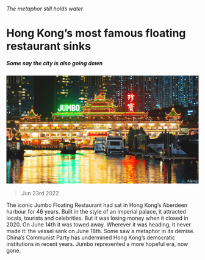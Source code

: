 ###### The metaphor still holds water

# Hong Kong’s most famous floating restaurant sinks 

##### Some say the city is also going down 

![image](images/20220625_CNP001.jpg) 

> Jun 23rd 2022 

The iconic Jumbo Floating Restaurant had sat in Hong Kong’s Aberdeen harbour for 46 years. Built in the style of an imperial palace, it attracted locals, tourists and celebrities. But it was losing money when it closed in 2020. On June 14th it was towed away. Wherever it was heading, it never made it: the vessel sank on June 18th. Some saw a metaphor in its demise. China’s Communist Party has undermined Hong Kong’s democratic institutions in recent years. Jumbo represented a more hopeful era, now gone.


